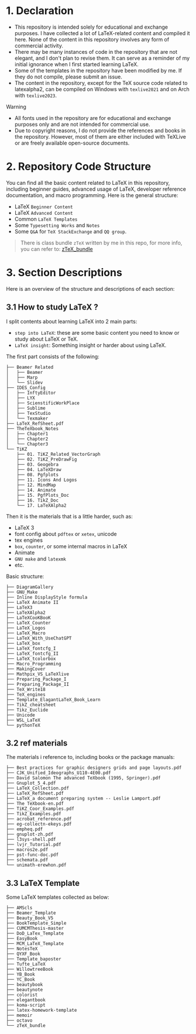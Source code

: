 # 1. Declaration
* This repository is intended solely for educational and exchange purposes. I have collected a lot of LaTeX-related content and compiled it here. None of the content in this repository involves any form of commercial activity.
* There may be many instances of code in the repository that are not elegant, and I don't plan to revise them. It can serve as a reminder of my initial ignorance when I first started learning LaTeX.
* Some of the templates in the repository have been modified by me. If they do not compile, please submit an issue.
* The content in the repository, except for the TeX source code related to latexalpha2, can be compiled on Windows with `texlive2021` and on Arch with `texlive2023`.


> [!WARNING]
> * All fonts used in the repository are for educational and exchange purposes only and are not intended for commercial use.
> * Due to copyright reasons, I do not provide the references and books in the repository. However, most of them are either included with TeXLive or are freely available open-source documents.

# 2. Repository Code Structure
You can find all the basic content related to LaTeX in this repository, including beginner guides, advanced usage of LaTeX, developer reference documentation, and macro programming. Here is the general structure:

* LaTeX `Beginner Content`
* LaTeX `Advanced Content`
* Common `LaTeX Templates`
* Some `Typesetting Works` and `Notes`
* Some `Q&A` for `TeX StackExchange` and `QQ group`.

> There is class bundle `zTeX` written by me in this repo, for more info, you can refer to: [zTeX_bundle](https://github.com/zongpingding/zTeX_bundle)

# 3. Section Descriptions
Here is an overview of the structure and descriptions of each section:


## 3.1 How to study LaTeX ?
I split contents about learning LaTeX into 2 main parts:
* `step into LaTeX`: these are some basic content you need to know or study about LaTeX or TeX.
* `LaTeX insight`: Something insight or harder about using LaTeX.

The first part consists of the following:
```text
├── Beamer Related
│   ├── Beamer
│   ├── Marp
│   └── Slidev
├── IDES_Config
│   ├── InftyEditor
│   ├── LYX
│   ├── ScienstificWorkPlace
│   ├── Sublime
│   ├── TexStudio
│   └── Texmaker
├── LaTeX_RefSheet.pdf
├── TheTeXbook_Notes
│   ├── Chapter1
│   ├── Chapter2
│   └── Chapter3
└── TiKZ
    ├── 01. TiKZ_Related_VectorGraph
    ├── 02. TiKZ_PreDrawFig
    ├── 03. Geogebra
    ├── 04. LaTeXDraw
    ├── 08. Pgfplots
    ├── 11. Icons And Logos
    ├── 12. MindMap
    ├── 14. Animate
    ├── 15. PgfPlots_Doc
    ├── 16. TikZ_Doc
    └── 17. LaTeXAlpha2
```

Then it is the materials that is a little harder, such as:
* LaTeX 3
* font config about `pdftex` or `xetex`, unicode
* tex engines
* `box`, `counter`, or some internal macros in LaTeX 
* Animate
* `GNU make` and `latexmk`
* etc.

Basic structure:
```text 
├── DiagramGallery
├── GNU_Make
├── Inline DisplayStyle formula
├── LaTeX Animate II
├── LaTeX3
├── LaTeXAlpha2
├── LaTeXCooKBooK
├── LaTeX_Counter
├── LaTeX_Logos
├── LaTeX_Macro
├── LaTeX_With_UseChatGPT
├── LaTeX_box
├── LaTeX_fontcfg_I
├── LaTeX_fontcfg_II
├── LaTeX_tcolorbox
├── Macro_Programming
├── MakingCover
├── Mathpix_VS_LaTeXlive
├── Preparing_Package_I
├── Preparing_Package_II
├── TeX_Write18
├── TeX_engines
├── Template_ElagantLaTeX_Book_Learn
├── TikZ_cheatsheet
├── Tikz_Euclide
├── Unicode
├── WSL_LaTeX
└── pythonTeX
```

## 3.2 ref materials
The materials i reference to, including books or the package manuals:
```text
├── Best practices for graphic designers grids and page layouts.pdf
├── CJK_Unified_Ideographs_U110-4E00.pdf
├── David Salomon The advanced TeXbook (1995, Springer).pdf
├── Gnuplot_5_4.pdf
├── LaTeX_Collection.pdf
├── LaTeX_RefSheet.pdf
├── LaTeX_a document preparing system -- Leslie Lamport.pdf
├── The TeXbook-en.pdf
├── TiKZ_Coor_Examples.pdf
├── TikZ_Examples.pdf
├── acrobat_reference.pdf
├── eg-collectn-ekeys.pdf
├── empheq.pdf
├── gnuplot-zh.pdf
├── l3sys-shell.pdf
├── lvjr_Tutorial.pdf
├── macros2e.pdf
├── pst-func-doc.pdf
├── schemata.pdf
└── unimath-erewhon.pdf
```


## 3.3  LaTeX Template
Some LaTeX templates collected as below:
```text
├── AMScls
├── Beamer_Template
├── Beauty_Book_V5
├── BookTemplate_Simple
├── CUMCMThesis-master
├── DoD_LaTex_Template
├── EasyBook
├── MCM_LaTeX_Template
├── NotesTeX
├── QYXF_Book
├── Template_baposter
├── Tufte_LaTeX
├── WillowtreeBook
├── YB_Book
├── YC_Book
├── beautybook
├── beautynote
├── colorist
├── elegantbook
├── koma-script
├── latex-homework-template
├── memoir
├── octavo
└── zTeX_bundle
```

